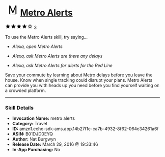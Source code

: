 # &nbsp;<img src="skill_icon" alt="Metro Alerts icon" width="36"> [Metro Alerts](http://alexa.amazon.com/#skills/amzn1.echo-sdk-ams.app.14b27f1c-ca7b-4932-8f62-064c34261a6f)
![4 stars](../../images/ic_star_black_18dp_1x.png)![4 stars](../../images/ic_star_black_18dp_1x.png)![4 stars](../../images/ic_star_black_18dp_1x.png)![4 stars](../../images/ic_star_black_18dp_1x.png)![4 stars](../../images/ic_star_border_black_18dp_1x.png) 3

To use the Metro Alerts skill, try saying...

* *Alexa, open Metro Alerts*

* *Alexa, ask Metro Alerts are there any delays*

* *Alexa, ask Metro Alerts for alerts for the Red Line*

Save your commute by learning about Metro delays before you leave the house.  Know when single tracking could disrupt your plans.  Metro Alerts can provide you with heads up you need before you find yourself waiting on a crowded platform.

***

### Skill Details

* **Invocation Name:** metro alerts
* **Category:** Travel
* **ID:** amzn1.echo-sdk-ams.app.14b27f1c-ca7b-4932-8f62-064c34261a6f
* **ASIN:** B01DJD0EYQ
* **Author:** Nat Burgwyn
* **Release Date:** March 29, 2016 @ 19:33:46
* **In-App Purchasing:** No
